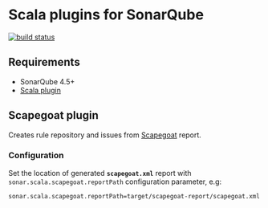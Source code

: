 Scala plugins for SonarQube
===========================
[![build status](https://travis-ci.org/arthepsy/sonar-scala-extra.svg)](https://travis-ci.org/arthepsy/sonar-scala-extra/)

Requirements
------------
* SonarQube 4.5+  
* [Scala plugin](https://github.com/arthepsy/sonar-scala)


Scapegoat plugin
----------------
Creates rule repository and issues from [Scapegoat](https://github.com/sksamuel/scalac-scapegoat-plugin) report.  

### Configuration  

Set the location of generated **`scapegoat.xml`** report with `sonar.scala.scapegoat.reportPath` configuration parameter, e.g:

    sonar.scala.scapegoat.reportPath=target/scapegoat-report/scapegoat.xml

